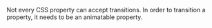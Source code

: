 Not every CSS property can accept transitions. In order to transition a property, it needs to be an animatable property.